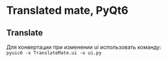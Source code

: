 # Translated mate, PyQt6

## Translate

<div>
    <div>Для конвертации при изменении ui использовать команду: </div>
    <code>pyuic6 -x TranslateMate.ui -o ui.py</code>
</div>